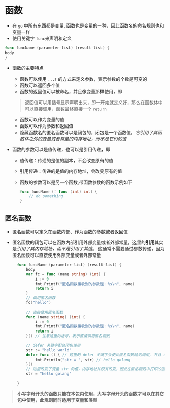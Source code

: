 # 函数

- 在 `go` 中所有东西都是变量, 函数也是变量的一种，因此函数名的命名规则也和变量一样
- 使用关键字 `func`来声明和定义

```go
func funcName (parameter-list) (result-list) {
body
}
```

- 函数的主要特点
    - 函数可以使用 `...T` 的方式来定义参数，表示参数的个数是可变的
    - 函数可以返回多个值
    - 函数的返回值可以被命名，并且像变量那样使用，即
  > 返回值可以用括号显示声明出来，即一开始就定义好，那么在函数体中可以直接调用，函数最终直接一个 `return`
    - 函数可以作为变量的值
    - 函数可以作为参数和返回值
    - 隐藏函数名的匿名函数可以是闭包的，闭包是一个函数值，*它引用了其函数体之外的变量或者常量的内存地址，而不是它们的值*

- 函数的参数可以是值传递，也可以是引用传递，即
  - 值传递：传递的是值的副本，不会改变原有的值
  - 引用传递：传递的是值的内存地址，会改变原有的值
  - 函数的参数可以是另一个函数,带函数参数的函数示例如下

      ```go
      func funcName (f func (int) int) {
          // do something
      }
      ```


## 匿名函数

- 匿名函数可以定义在函数内部、作为函数的参数或者返回值
- 匿名函数的闭包可以在函数内部引用外部变量或者外部常量，这里的**引用**其实是*引用了其内存地址，而不是引用了其值*。
这通常不需要通过参数传递，因为匿名函数可以直接使用外部变量或者外部常量

  ```go
    func funcName (parameter-list) (result-list) {
        body
        var fc = func (name string) (int) {
            i := 0
            fmt.Printf("匿名函数接收到的参数是：%s\n", name)
            return i
        }
        // 调用匿名函数
		fc("hello")
        
		// 直接使用匿名函数
        func (name string) (int) {
            i := 0
            fmt.Printf("匿名函数接收到的参数是：%s\n", name)
            return i
        }() // 注意这里的括号，表示直接调用匿名函数
        
		// defer 关键字配合闭包使用
        str := "hello world"
        defer func () { // 这里的 defer 关键字会使此匿名函数延迟调用, 并且 str 的内存地址会被 defer 关键字保留，而并不是保留其值的内容
            fmt.Println("str = ", str) // hello golang 
        }()
        // 这里改变了变量 str 的值，内存地址并没有改变，因此在匿名函数中打印的值是改变后的值
		str = "hello golang" 
        
    }
    ```


> **小写字母开头的函数只能在本包内使用，大写字母开头的函数才可以在其它包中使用，此规则同时适用于变量和类型**
  